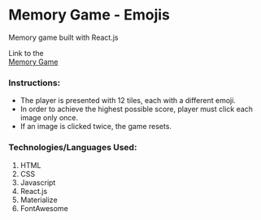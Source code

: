 # Memory Game - Emojis
Memory game built with React.js

Link to the  
[Memory Game](https://stark-bastion-53049.herokuapp.com/)


### Instructions:

* The player is presented with 12 tiles, each with a different emoji.  
* In order to achieve the highest possible score, player must click each image only once.  
* If an image is clicked twice, the game resets. 


### Technologies/Languages Used:

1. HTML
2. CSS
3. Javascript
4. React.js
5. Materialize
6. FontAwesome
